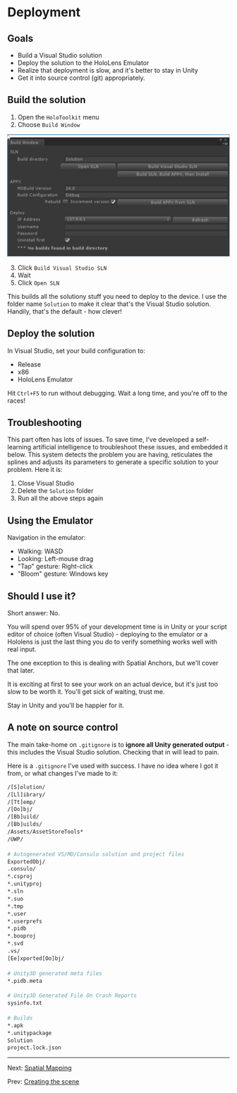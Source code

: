 # Deployment

## Goals

* Build a Visual Studio solution
* Deploy the solution to the HoloLens Emulator
* Realize that deployment is slow, and it's better to stay in Unity
* Get it into source control (git) appropriately.

## Build the solution

1. Open the `HoloToolkit` menu
2. Choose `Build Window`

![Build Window](img/window-build.png)

3. Click `Build Visual Studio SLN`
4. Wait
5. Click `Open SLN`

This builds all the solutiony stuff you need to deploy to the device. I use the folder name `Solution` to make it clear that's the Visual Studio solution.  Handily, that's the default - how clever!

## Deploy the solution

In Visual Studio, set your build configuration to:

* Release
* x86
* HoloLens Emulator

Hit `Ctrl+F5` to run without debugging.  Wait a long time, and you're off to the races!

## Troubleshooting

This part often has lots of issues.  To save time, I've developed a self-learning artificial intelligence to troubleshoot these issues, and embedded it below.  This system  detects the problem you are having, reticulates the splines and adjusts its parameters to generate a specific solution to your problem.  Here it is:

1. Close Visual Studio
2. Delete the `Solution` folder
3. Run all the above steps again

## Using the Emulator

Navigation in the emulator:

* Walking: WASD
* Looking: Left-mouse drag
* "Tap" gesture: Right-click
* "Bloom" gesture: Windows key

## Should I use it?

Short answer: No.

You will spend over 95% of your development time is in Unity or your script editor of choice (often Visual Studio) - deploying to the emulator or a Hololens is just the last thing you do to verify something works well with real input.

The one exception to this is dealing with Spatial Anchors, but we'll cover that later.

It is exciting at first to see your work on an actual device, but it's just too slow to be worth it.  You'll get sick of waiting, trust me.

Stay in Unity and you'll be happier for it.

## A note on source control

The main take-home on `.gitignore` is to **ignore all Unity generated output** - this includes the Visual Studio solution.  Checking that in will lead to pain.

Here is a `.gitignore` I've used with success.  I have no idea where I got it from, or what changes I've made to it:

```sh
/[S]olution/
/[Ll]ibrary/
/[Tt]emp/
/[Oo]bj/
/[Bb]uild/
/[Bb]uilds/
/Assets/AssetStoreTools*
/UWP/

# Autogenerated VS/MD/Consulo solution and project files
ExportedObj/
.consulo/
*.csproj
*.unityproj
*.sln
*.suo
*.tmp
*.user
*.userprefs
*.pidb
*.booproj
*.svd
.vs/
[Ee]xported[Oo]bj/

# Unity3D generated meta files
*.pidb.meta

# Unity3D Generated File On Crash Reports
sysinfo.txt

# Builds
*.apk
*.unitypackage
Solution
project.lock.json
```

---
Next: [Spatial Mapping](../spatial-mapping/index.md)

Prev: [Creating the scene](1-create-the-scene.md)